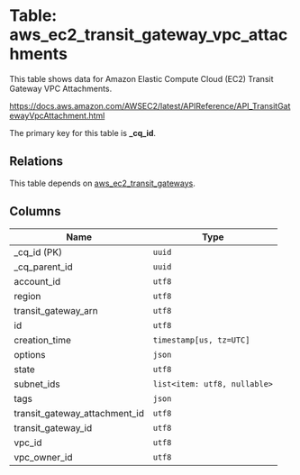# Table: aws_ec2_transit_gateway_vpc_attachments

This table shows data for Amazon Elastic Compute Cloud (EC2) Transit Gateway VPC Attachments.

https://docs.aws.amazon.com/AWSEC2/latest/APIReference/API_TransitGatewayVpcAttachment.html

The primary key for this table is **_cq_id**.

## Relations

This table depends on [aws_ec2_transit_gateways](aws_ec2_transit_gateways.md).

## Columns

| Name          | Type          |
| ------------- | ------------- |
|_cq_id (PK)|`uuid`|
|_cq_parent_id|`uuid`|
|account_id|`utf8`|
|region|`utf8`|
|transit_gateway_arn|`utf8`|
|id|`utf8`|
|creation_time|`timestamp[us, tz=UTC]`|
|options|`json`|
|state|`utf8`|
|subnet_ids|`list<item: utf8, nullable>`|
|tags|`json`|
|transit_gateway_attachment_id|`utf8`|
|transit_gateway_id|`utf8`|
|vpc_id|`utf8`|
|vpc_owner_id|`utf8`|